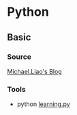 # Python

## Basic

### Source

[Michael.Liao's Blog](https://www.liaoxuefeng.com/wiki/0014316089557264a6b348958f449949df42a6d3a2e542c000)

### Tools

* python [learning.py](Basic/learning.py)